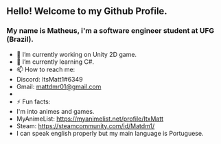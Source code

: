 ##    Hello! Welcome to my Github Profile.
### My name is Matheus, i'm a software engineer student at UFG (Brazil).

- 🔭 I’m currently working on Unity 2D game.
- 🌱 I’m currently learning C#.
- 📫 How to reach me:
- Discord: ItsMatt1#6349
- Gmail: mattdmr01@gmail.com
-  
- ⚡ Fun facts:
- I'm into animes and games.
- MyAnimeList: https://myanimelist.net/profile/ItxMatt
- Steam: https://steamcommunity.com/id/Matdm1/
- I can speak english properly but my main language is Portuguese.
